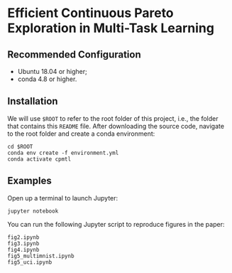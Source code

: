 # Efficient Continuous Pareto Exploration in Multi-Task Learning

## Recommended Configuration
- Ubuntu 18.04 or higher;
- conda 4.8 or higher.

## Installation
We will use `$ROOT` to refer to the root folder of this project, i.e., the folder that contains this `README` file.
After downloading the source code, navigate to the root folder and create a conda environment:
```
cd $ROOT
conda env create -f environment.yml
conda activate cpmtl
```

## Examples
Open up a terminal to launch Jupyter:
```
jupyter notebook
```
You can run the following Jupyter script to reproduce figures in the paper:
```
fig2.ipynb
fig3.ipynb
fig4.ipynb
fig5_multimnist.ipynb
fig5_uci.ipynb
```